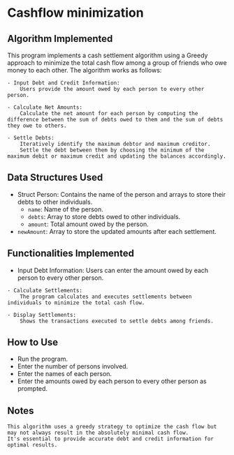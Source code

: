 # Cashflow minimization 
## Algorithm Implemented

This program implements a cash settlement algorithm using a Greedy approach to minimize the total cash flow among a group of friends who owe money to each other. The algorithm works as follows:

    - Input Debt and Credit Information:
        Users provide the amount owed by each person to every other person.

    - Calculate Net Amounts:
        Calculate the net amount for each person by computing the difference between the sum of debts owed to them and the sum of debts they owe to others.

    - Settle Debts:
        Iteratively identify the maximum debtor and maximum creditor.
        Settle the debt between them by choosing the minimum of the maximum debit or maximum credit and updating the balances accordingly.

## Data Structures Used

   - Struct Person:
        Contains the name of the person and arrays to store their debts to other individuals.
        - `name`: Name of the person.
        - `debts`: Array to store debts owed to other individuals.
        - `amount`: Total amount owed by the person.
   - `newAmount`: Array to store the updated amounts after each settlement.

## Functionalities Implemented

   - Input Debt Information:
        Users can enter the amount owed by each person to every other person.

    - Calculate Settlements:
        The program calculates and executes settlements between individuals to minimize the total cash flow.

    - Display Settlements:
        Shows the transactions executed to settle debts among friends.

## How to Use

   - Run the program.
   - Enter the number of persons involved.
   - Enter the names of each person.
   - Enter the amounts owed by each person to every other person as prompted.

## Notes

    This algorithm uses a greedy strategy to optimize the cash flow but may not always result in the absolutely minimal cash flow.
    It's essential to provide accurate debt and credit information for optimal results.
